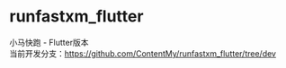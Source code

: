 # runfastxm_flutter
小马快跑 - Flutter版本<BR/>
当前开发分支：https://github.com/ContentMy/runfastxm_flutter/tree/dev
